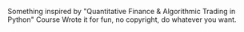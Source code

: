Something inspired by "Quantitative Finance & Algorithmic Trading in Python" Course
Wrote it for fun, no copyright, do whatever you want.
